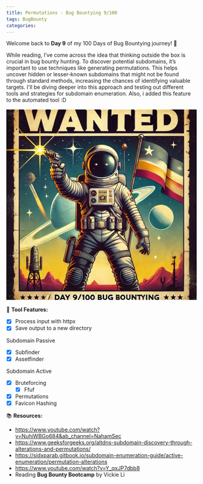 ```yaml
---
title: Permutations - Bug Bountying 9/100
tags: BugBounty
categories: 
---
```

Welcome back to **Day 9** of my 100 Days of Bug Bountying journey! 📓

While reading, I’ve come across the idea that thinking outside the box is crucial in bug bounty hunting. To discover potential subdomains, it’s important to use techniques like generating permutations. This helps uncover hidden or lesser-known subdomains that might not be found through standard methods, increasing the chances of identifying valuable targets.
I'll be diving deeper into this approach and testing out different tools and strategies for subdomain enumeration. Also, i added this feature to the automated tool :D                                                                                               
![0bcc8fa17158fe2a57db86214efb277e.png](/assets/img/screenshots/BugBounty/0bcc8fa17158fe2a57db86214efb277e.png)

🐍 **Tool Features:**

- [x] Process input with httpx
- [x] Save output to a new directory

Subdomain Passive

- [x] Subfinder
- [x] Assetfinder

Subdomain Active

- [x] Bruteforcing
    - [x] Ffuf
- [x] Permutations
- [x] Favicon Hashing

📚 **Resources:**

- https://www.youtube.com/watch?v=NuhiWBGo684&ab_channel=NahamSec
- https://www.geeksforgeeks.org/altdns-subdomain-discovery-through-alterations-and-permutations/
- https://sidxparab.gitbook.io/subdomain-enumeration-guide/active-enumeration/permutation-alterations
- https://www.youtube.com/watch?v=Y_qxJP7dbb8
- Reading **Bug Bounty Bootcamp** by Vickie Li
